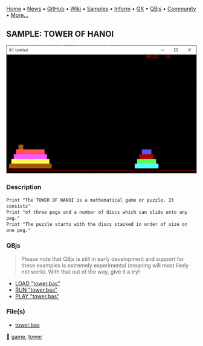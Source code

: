 [Home](https://qb64.com) • [News](../../news.md) • [GitHub](https://github.com/QB64Official/qb64) • [Wiki](https://github.com/QB64Official/qb64/wiki) • [Samples](../../samples.md) • [Inform](../../inform.md) • [GX](../../gx.md) • [QBjs](../../qbjs.md) • [Community](../../community.md) • [More...](../../more.md)

## SAMPLE: TOWER OF HANOI

![screenshot.png](img/screenshot.png)

### Description

```text
Print "The TOWER OF HANOI is a mathematical game or puzzle. It consists"
Print "of three pegs and a number of discs which can slide onto any peg."
Print "The puzzle starts with the discs stacked in order of size on one peg."
```

### QBjs

> Please note that QBjs is still in early development and support for these examples is extremely experimental (meaning will most likely not work). With that out of the way, give it a try!

* [LOAD "tower.bas"](https://v6p9d9t4.ssl.hwcdn.net/html/5963335/index.html?src=https://qb64.com/samples/tower-of-hanoi/src/tower.bas)
* [RUN "tower.bas"](https://v6p9d9t4.ssl.hwcdn.net/html/5963335/index.html?mode=auto&src=https://qb64.com/samples/tower-of-hanoi/src/tower.bas)
* [PLAY "tower.bas"](https://v6p9d9t4.ssl.hwcdn.net/html/5963335/index.html?mode=play&src=https://qb64.com/samples/tower-of-hanoi/src/tower.bas)

### File(s)

* [tower.bas](src/tower.bas)

🔗 [game](../game.md), [tower](../tower.md)
